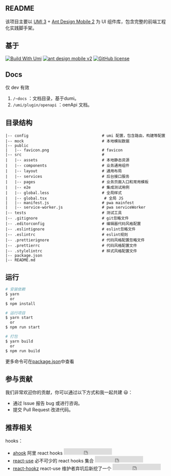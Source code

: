 ﻿## README

该项目主要以 [UMI 3](https://umijs.org/zh/) + [Ant Design Mobile 2](https://mobile.ant.design/) 为 UI 组件库，包含完整的前端工程化实践脚手架。

## 基于
[![Build With Umi](https://img.shields.io/badge/build%20with-umi-028fe4.svg?style=flat-square)](http://umijs.org/)
[![ant design mobile v2](https://img.shields.io/npm/v/antd-mobile.svg?style=flat-square)](https://github.com/ant-design/ant-design-mobile/)
[![GitHub license](https://img.shields.io/badge/license-MIT-blue.svg)]()

## Docs
仅 dev 有效
1. `/~docs` ：文档目录，基于dumi。
2. `/umi/plugin/openapi` ：oenApi 文档。
   
## 目录结构

    |-- config                                # umi 配置，包含路由，构建等配置
    |-- mock                                  # 本地模拟数据
    |-- public                                
    |   |-- favicon.png                       # favicon
    |-- src                                   # 
    |   |-- assets                            # 本地静态资源
    |   |-- components                        # 业务通用组件
    |   |-- layout                            # 通用布局
    |   |-- services                          # 后台接口服务
    |   |-- pages                             # 业务页面入口和常用模板
    |   |-- e2e                               # 集成测试用例
    |   |-- global.less                       # 全局样式
    |   |-- global.tsx                         # 全局 JS
    |   |-- manifest.js                       # pwa mainfest
    |   |-- service-worker.js                 # pwa serviceWorker
    |-- tests                                 # 测试工具
    |-- .gitignore                            # git忽略文件
    |-- .editorconfig                         # 编辑器代码风格配置
    |-- .eslintignore                         # eslint忽略文件
    |-- .eslintrc                             # eslint规则
    |-- .prettierignore                       # 代码风格配置忽略文件
    |-- .prettierrc                           # 代码风格配置文件
    |-- .stylelintrc                          # 样式风格配置文件
    |-- package.json                          
    |-- README.md                              


## 运行
```bash
# 安装依赖
$ yarn
  or 
$ npm install

# 运行项目
$ yarn start 
  or 
$ npm run start

# 打包
$ yarn build 
  or 
$ npm run build
```

更多命令可在[package.json](./package.json)中查看


## 参与贡献

我们非常欢迎你的贡献，你可以通过以下方式和我一起共建 :smiley:：

- 通过 Issue 报告 bug 或进行咨询。
- 提交 Pull Request 改进代码。


## 推荐相关

hooks：
- [ahook](https://ahooks.js.org) 阿里 react hooks <iframe src="https://ghbtns.com/github-btn.html?user=alibaba&repo=hooks&type=star&count=true" frameborder="0" scrolling="0" width="150" height="20" title="GitHub"></iframe>
- [react-use](https://github.com/streamich/react-use) 必不可少的 react hooks 集合 <iframe src="https://ghbtns.com/github-btn.html?user=streamich&repo=react-use&type=star&count=true" frameborder="0" scrolling="0" width="150" height="20" title="GitHub"></iframe>
- [react-hookz](https://github.com/react-hookz/web) react-use 维护者弃坑后新挖了一个 <iframe src="https://ghbtns.com/github-btn.html?user=react-hookz&repo=web&type=star&count=true" frameborder="0" scrolling="0" width="150" height="20" title="GitHub"></iframe>
